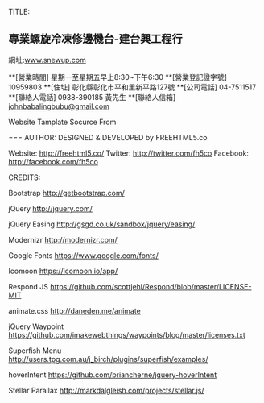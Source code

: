 
TITLE: 
## 專業螺旋冷凍修邊機台-建台興工程行

網址:www.snewup.com

**[營業時間]
星期一至星期五早上8:30~下午6:30
**[營業登記證字號]
10959803
**[住址]
彰化縣彰化市平和里新平路127號
**[公司電話]
04-7511517
**[聯絡人電話]
0938-390185  黃先生
**[聯絡人信箱]
johnbabalingbubu@gmail.com
	

Website Tamplate Socurce From

===
AUTHOR:
DESIGNED & DEVELOPED by FREEHTML5.co

Website: http://freehtml5.co/
Twitter: http://twitter.com/fh5co
Facebook: http://facebook.com/fh5co


CREDITS:

Bootstrap
http://getbootstrap.com/

jQuery
http://jquery.com/

jQuery Easing
http://gsgd.co.uk/sandbox/jquery/easing/

Modernizr
http://modernizr.com/

Google Fonts
https://www.google.com/fonts/

Icomoon
https://icomoon.io/app/

Respond JS
https://github.com/scottjehl/Respond/blob/master/LICENSE-MIT

animate.css
http://daneden.me/animate

jQuery Waypoint
https://github.com/imakewebthings/waypoints/blog/master/licenses.txt

Superfish Menu
http://users.tpg.com.au/j_birch/plugins/superfish/examples/

hoverIntent
https://github.com/briancherne/jquery-hoverIntent

Stellar Parallax
http://markdalgleish.com/projects/stellar.js/

